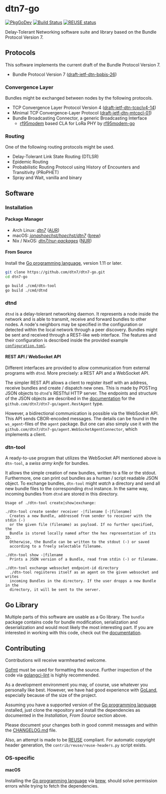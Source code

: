 <!--
SPDX-FileCopyrightText: 2019, 2020 Alvar Penning
SPDX-FileCopyrightText: 2020 Jonas Höchst
SPDX-FileCopyrightText: 2020 Matthias Axel Kröll

SPDX-License-Identifier: GPL-3.0-or-later
-->

# dtn7-go
[![PkgGoDev](https://pkg.go.dev/badge/github.com/dtn7/dtn7-go)](https://pkg.go.dev/github.com/dtn7/dtn7-go)
[![Build Status](https://travis-ci.org/dtn7/dtn7-go.svg?branch=master)](https://travis-ci.org/dtn7/dtn7-go)
[![REUSE status](https://api.reuse.software/badge/github.com/dtn7/dtn7-go)](https://api.reuse.software/info/github.com/dtn7/dtn7-go)

Delay-Tolerant Networking software suite and library based on the Bundle Protocol Version 7.


## Protocols
This software implements the current draft of the Bundle Protocol Version 7.

- Bundle Protocol Version 7 ([draft-ietf-dtn-bpbis-26][dtn-bpbis-26])

### Convergence Layer
Bundles might be exchanged between nodes by the following protocols.

- TCP Convergence Layer Protocol Version 4 ([draft-ietf-dtn-tcpclv4-14][dtn-tcpcl-14])
- Minimal TCP Convergence-Layer Protocol ([draft-ietf-dtn-mtcpcl-01][dtn-mtcpcl-01])
- Bundle Broadcasting Connector, a generic Broadcasting Interface
    - [rf95modem] based CLA for LoRa PHY by [rf95modem-go]

### Routing
One of the following routing protocols might be used.

- Delay-Tolerant Link State Routing (DTLSR)
- Epidemic Routing
- Probabilistic Routing Protocol using History of Encounters and Transitivity (PRoPHET)
- Spray and Wait, vanilla and binary


## Software
### Installation

#### Package Manager

- Arch Linux: [_dtn7_][aur-dtn7] ([AUR][arch-aur])
- macOS: [_jonashoechst/hoechst/dtn7_][brew-dtn7] ([brew][brew])
- Nix / NixOS: [_dtn7/nur-packages_][nur-dtn7] ([NUR][nixos-nur])


#### From Source

Install the [Go programming language][golang], version 1.11 or later.

```bash
git clone https://github.com/dtn7/dtn7-go.git
cd dtn7-go

go build ./cmd/dtn-tool
go build ./cmd/dtnd
```


### dtnd
`dtnd` is a delay-tolerant networking daemon.
It represents a node inside the network and is able to transmit, receive and forward bundles to other nodes.
A node's neighbors may be specified in the configuration or detected within the local network through a peer discovery.
Bundles might be sent and received through a REST-like web interface.
The features and their configuration is described inside the provided example [`configuration.toml`][dtnd-configuration].

#### REST API / WebSocket API
Different interfaces are provided to allow communication from external programs with `dtnd`.
More precisely: a REST API and a WebSocket API.

The simpler REST API allows a client to register itself with an address, receive bundles and create / dispatch new ones.
This is made by POSTing JSON objects to `dtnd`'s RESTful HTTP server.
The endpoints and structure of the JSON objects are described in the [documentation][godoc] for the `github.com/dtn7/dtn7-go/agent.RestAgent` type.

However, a bidirectional communication is possible via the WebSocket API.
This API sends CBOR-encoded messages.
The details can be found in the `ws_agent`-files of the `agent` package.
But one can also simply use it with the `github.com/dtn7/dtn7-go/agent.WebSocketAgentConnector`, which implements a client.

### dtn-tool
A ready-to-use program that utilizes the WebSocket API mentioned above is `dtn-tool`, a _swiss army knife_ for bundles.

It allows the simple creation of new bundles, written to a file or the stdout.
Furthermore, one can print out bundles as a human / script readable JSON object.
To exchange bundles, `dtn-tool` might _watch_ a directory and send all new bundle files to the corresponding `dtnd` instance.
In the same way, incoming bundles from `dtnd` are stored in this directory.

```
Usage of ./dtn-tool create|show|exchange:

./dtn-tool create sender receiver -|filename [-|filename]
  Creates a new Bundle, addressed from sender to receiver with the stdin (-)
  or the given file (filename) as payload. If no further specified, the
  Bundle is stored locally named after the hex representation of its ID.
  Otherwise, the Bundle can be written to the stdout (-) or saved
  according to a freely selectable filename.

./dtn-tool show -|filename
  Prints a JSON version of a Bundle, read from stdin (-) or filename.

./dtn-tool exchange websocket endpoint-id directory
  ./dtn-tool registeres itself as an agent on the given websocket and writes
  incoming Bundles in the directory. If the user dropps a new Bundle in the
  directory, it will be sent to the server.

```


## Go Library
Multiple parts of this software are usable as a Go library.
The `bundle` package contains code for bundle modification, serialization and deserialization and would most likely the most interesting part.
If you are interested in working with this code, check out the [documentation][godoc].


## Contributing
Contributions will receive warmhearted welcome.

[Gofmt][gofmt] must be used for formatting the source.
Further inspection of the code via [golangci-lint][golangci-lint] is highly recommended.

As a development environment you may, of course, use whatever you personally like best.
However, we have had good experience with [GoLand][goland], especially because of the size of the project.

Assuming you have a supported version of the [Go programming language][golang] installed, just clone the repository and install the dependencies as documented in the _Installation, From Source_ section above.

Please document your changes both in good commit messages and within the [CHANGELOG.md][CHANGELOG.md] file.

Also, an attempt is made to be [REUSE][reuse] compliant.
For automatic copyright header generation, the `contrib/reuse/reuse-headers.py` script exists.

### OS-specific
#### macOS
Installing the [Go programming language][golang] via [brew][brew], should solve permission errors while trying to fetch the dependencies.


[CHANGELOG.md]: CHANGELOG.md
[arch-aur]: https://wiki.archlinux.org/index.php/Arch_User_Repository
[aur-dtn7]: https://aur.archlinux.org/packages/dtn7/
[brew-dtn7]: https://github.com/jonashoechst/homebrew-hoechst/blob/master/dtn7.rb
[brew]: https://brew.sh
[dtn-bpbis-26]: https://tools.ietf.org/html/draft-ietf-dtn-bpbis-26
[dtn-mtcpcl-01]: https://tools.ietf.org/html/draft-ietf-dtn-mtcpcl-01
[dtn-tcpcl-14]: https://tools.ietf.org/html/draft-ietf-dtn-tcpclv4-14
[dtnd-configuration]: https://github.com/dtn7/dtn7-go/blob/master/cmd/dtnd/configuration.toml
[godoc]: https://pkg.go.dev/github.com/dtn7/dtn7-go
[gofmt]: https://blog.golang.org/gofmt
[goland]: https://www.jetbrains.com/go/
[golang]: https://golang.org/
[golangci-lint]: https://github.com/golangci/golangci-lint
[nixos-nur]: https://github.com/nix-community/NUR
[nur-dtn7]: https://github.com/dtn7/nur-packages
[rf95modem-go]: https://github.com/dtn7/rf95modem-go
[rf95modem]: https://github.com/gh0st42/rf95modem
[reuse]: https://reuse.software/


<!-- vim: set ts=2 ft=markdown spell: -->
